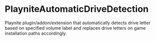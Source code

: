 # PlayniteAutomaticDriveDetection
Playnite plugin/addon/extension that automatically detects drive letter based on specified volume label and replaces drive letters on game installation paths accordingly.
